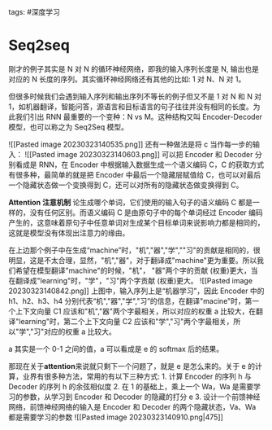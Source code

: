 tags:  #深度学习

# Seq2seq 
  刚才的例子其实是 N 对 N 的循环神经网络，即我的输入序列长度是 N, 输出也是对应的 N 长度的序列。其实循环神经网络还有其他的比如: 1 对 N、N 对 1。

  但很多时候我们会遇到输入序列和输出序列不等长的例子但又不是 1 对 N 和 N 对 1，如机器翻译，智能问答，源语言和目标语言的句子往往并没有相同的长度。为此我们引出 RNN 最重要的一个变种：N vs M。这种结构又叫 Encoder-Decoder 模型，也可以称之为 Seq2Seq 模型。
  
  ![[Pasted image 20230323140535.png]]
  还有一种做法是将 c 当作每一步的输入：
  ![[Pasted image 20230323140603.png]]
  可以把 Encoder 和 Decoder 分别看成是 RNN，在 Encoder 中根据输入数据生成一个语义编码 C，C 的获取方式有很多种，最简单的就是把 Encoder 中最后一个隐藏层赋值给 C，也可以对最后一个隐藏状态做一个变换得到 C，还可以对所有的隐藏状态做变换得到 C。
  
  **Attention 注意机制**
  论生成哪个单词，它们使用的输入句子的语义编码 C 都是一样的，没有任何区别。而语义编码 C 是由原句子中的每个单词经过 Encoder 编码产生的，这意味着原句子中任意单词对生成某个目标单词来说影响力都是相同的，这就是模型没有体现出注意力的缘由。
  
  在上边那个例子中在生成“machine”时，"机","器","学",""习"的贡献是相同的，很明显，这是不太合理，显然，"机","器"，对于翻译成"machine"更为重要。所以我们希望在模型翻译"machine"的时候，"机"， "器"两个字的贡献 (权重)更大，当在翻译成"learning"时，"学"，"习"两个字贡献 (权重)更大。
  ![[Pasted image 20230323140842.png]]
  上图中，输入序列上是“机器学习”，因此 Encoder 中的 h1、h2、h3、h4 分别代表“机","器","学","习”的信息，在翻译"macine"时，第一个上下文向量 C1 应该和"机","器"两个字最相关，所以对应的权重 a 比较大，在翻译"learning"时，第二个上下文向量 C2 应该和"学","习"两个字最相关，所以"学","习"对应的权重 a 比较大。
  
  a 其实是一个 0-1 之间的值，a 可以看成是 e 的 softmax 后的结果。
  
  那现在关于**attention**来说就只剩下一个问题了，就是 e 是怎么来的。关于 e 的计算，业界有很多种方法，常用的有以下三种方式:
    1. 计算 Encoder 的序列 h 与 Decoder 的序列 h 的余弦相似度
    2. 在 1 的基础上，乘上一个 Wa，Wa 是需要学习的参数，从学习到 Encoder 和 Decoder 的隐藏的打分 e
    3. 设计一个前馈神经网络，前馈神经网络的输入是 Encoder 和 Decoder 的两个隐藏状态，Va、Wa 都是需要学习的参数
     ![[Pasted image 20230323140910.png|475]]